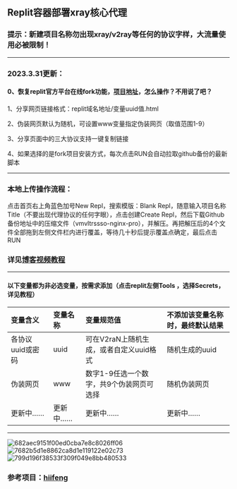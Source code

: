 
## Replit容器部署xray核心代理
### 提示：新建项目名称勿出现xray/v2ray等任何的协议字样，大流量使用必被限制！
-----------------------------------------------------------------------------------
### 2023.3.31更新：
#### 0、恢复replit官方平台在线fork功能，[项目地址](https://replit.com/@ygkkkk?tab=repls)，怎么操作？不用说了吧？

1、分享网页链接格式：replit域名地址/变量uuid值.html

2、伪装网页默认为随机，可设置www变量指定伪装网页（取值范围1-9）

3、分享页面中的三大协议支持一键复制链接

4、如果选择的是fork项目安装方式，每次点击RUN会自动拉取github备份的最新脚本

--------------------------------------------------------------------------------

### 本地上传操作流程：

点击首页右上角蓝色加号New Repl，搜索模版：Blank Repl，随意输入项目名称Title（不要出现代理协议的任何字眼），点击创建Create Repl，然后下载Github备份地址中的压缩文件（vmvltrssso-nginx-pro），并解压。再把解压后的4个文件全部拖到左侧文件栏内进行覆盖，等待几十秒后提示覆盖点确定，最后点击RUN


### 详见[博客视频教程](https://ygkkk.blogspot.com/2022/12/replit-xray-vmess-vless-trojan-shadowsocks.html)

--------------------------------------------------------------------------------------------
#### 以下变量都为非必选变量，按需求添加（点击replit左侧Tools ，选择Secrets，详见教程）

| 变量含义 | 变量名称| 变量规范值| 不添加该变量名称时，最终默认结果|
| :--- | :--- | :--- | :--- |
| 各协议uuid或密码 | uuid |可在V2raN上随机生成，或者自定义uuid格式|随机生成的uuid|
| 伪装网页 | www |数字1-9任选一个数字，共9个伪装网页可选择|随机伪装网页|
|更新中……|更新中……|更新中……|更新中……|


----------------------------------------------------------------------------------------------------
![682aec9151f00ed0cba7e8c8026ff06](https://user-images.githubusercontent.com/121604513/229277596-6d6bfcd4-2f91-42d3-8ebd-e27cbe9619a1.png)
![7682b5d1e8862ca8d1e119122e02c73](https://user-images.githubusercontent.com/121604513/229277602-f6311191-1044-4612-bdad-d45230462a31.png)
![799d196f38533f309f049e8bb480533](https://user-images.githubusercontent.com/121604513/229277603-c17c8bef-d85c-4bc3-91d9-e73949913ede.png)



### 参考项目：[hiifeng](https://github.com/hiifeng/V2ray-for-Replit)
